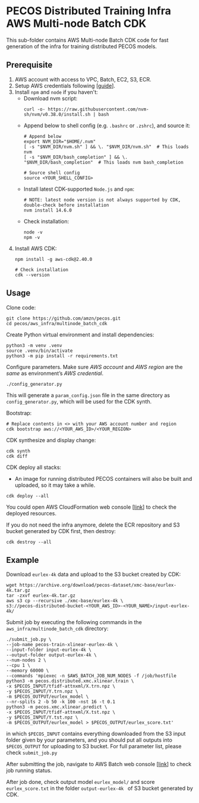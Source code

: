 # PECOS Distributed Training Infra AWS Multi-node Batch CDK

This sub-folder contains AWS Multi-node Batch CDK code for fast generation of the infra for training distributed PECOS models.

## Prerequisite

1. AWS account with access to VPC, Batch, EC2, S3, ECR.
2. Setup AWS credentials following [[guide](https://docs.aws.amazon.com/sdk-for-java/v1/developer-guide/setup-credentials.html)].
3. Install `npm` and `node` if you haven't:
    * Download nvm script:
        ```
        curl -o- https://raw.githubusercontent.com/nvm-sh/nvm/v0.38.0/install.sh | bash
        ```
    * Append below to shell config (e.g. `.bashrc` or `.zshrc`), and source it:
        ```
        # Append below
        export NVM_DIR="$HOME/.nvm"
        [ -s "$NVM_DIR/nvm.sh" ] && \. "$NVM_DIR/nvm.sh"  # This loads nvm
        [ -s "$NVM_DIR/bash_completion" ] && \. "$NVM_DIR/bash_completion"  # This loads nvm bash_completion

        # Source shell config
        source <YOUR_SHELL_CONFIG>
        ```
    * Install latest CDK-supported `Node.js` and `npm`:
        ```
        # NOTE: latest node version is not always supported by CDK, double-check before installation
        nvm install 14.6.0
        ```
    * Check installation:
        ```
        node -v
        npm -v
        ```
4. Install AWS CDK:
    ```
    npm install -g aws-cdk@2.40.0

    # Check installation
    cdk --version
    ```

## Usage
Clone code:
```
git clone https://github.com/amzn/pecos.git
cd pecos/aws_infra/multinode_batch_cdk
```

Create Python virtual environment and install dependencies:
```
python3 -m venv .venv
source .venv/bin/activate
python3 -m pip install -r requirements.txt
```

Configure parameters. Make sure *AWS account* and *AWS region* are the *same* as environment’s *AWS credential*.

```
./config_generator.py
```
This will generate a `param_config.json` file in the same directory as `config_generator.py`, which will be used for the CDK synth.

Bootstrap:
```
# Replace contents in <> with your AWS account number and region
cdk bootstrap aws://<YOUR_AWS_ID>/<YOUR_REGION>
```

CDK synthesize and display change:
```
cdk synth
cdk diff
```

CDK deploy all stacks:
* An image for running distributed PECOS containers will also be built and uploaded, so it may take a while.
```
cdk deploy --all
```
You could open AWS CloudFormation web console [[link](https://console.aws.amazon.com/cloudformation/)] to check the deployed resources.

If you do not need the infra anymore, delete the ECR repository and S3 bucket generated by CDK first, then destroy:
```
cdk destroy --all
```

## Example

Download `eurlex-4k` data and upload to the S3 bucket created by CDK:
```
wget https://archive.org/download/pecos-dataset/xmc-base/eurlex-4k.tar.gz
tar -zxvf eurlex-4k.tar.gz
aws s3 cp --recursive ./xmc-base/eurlex-4k \
s3://pecos-distributed-bucket-<YOUR_AWS_ID>-<YOUR_NAME>/input-eurlex-4k/
```

Submit job by executing the following commands in the `aws_infra/multinode_batch_cdk` directory:
```
./submit_job.py \
--job-name pecos-train-xlinear-eurlex-4k \
--input-folder input-eurlex-4k \
--output-folder output-eurlex-4k \
--num-nodes 2 \
--cpu 1 \
--memory 60000 \
--commands 'mpiexec -n $AWS_BATCH_JOB_NUM_NODES -f /job/hostfile python3 -m pecos.distributed.xmc.xlinear.train \
-x $PECOS_INPUT/tfidf-attnxml/X.trn.npz \
-y $PECOS_INPUT/Y.trn.npz \
-m $PECOS_OUTPUT/eurlex_model \
--nr-splits 2 -b 50 -k 100 -nst 16 -t 0.1
python3 -m pecos.xmc.xlinear.predict \
-x $PECOS_INPUT/tfidf-attnxml/X.tst.npz \
-y $PECOS_INPUT/Y.tst.npz \
-m $PECOS_OUTPUT/eurlex_model > $PECOS_OUTPUT/eurlex_score.txt'
```
in which `$PECOS_INPUT` contains everything downloaded from the S3 input folder given by your parameters, and you should put all outputs into `$PECOS_OUTPUT` for uploading to S3 bucket.
For full parameter list, please check `submit_job.py`

After submitting the job, navigate to AWS Batch web console [[link](https://console.aws.amazon.com/batch/)] to check job running status.

After job done, check output model `eurlex_model/` and score `eurlex_score.txt` in the folder `output-eurlex-4k ` of S3 bucket generated by CDK.

